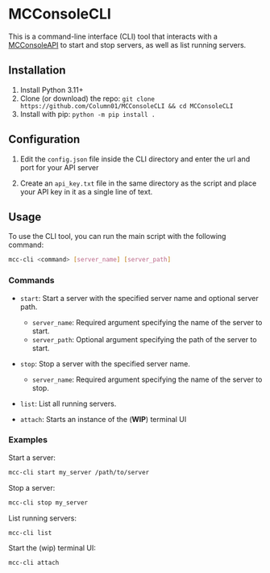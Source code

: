 # MCConsoleCLI

This is a command-line interface (CLI) tool that interacts with a [MCConsoleAPI](https://github.com/Column01/MCConsoleAPI) to start and stop servers, as well as list running servers.

## Installation

1. Install Python 3.11+
2. Clone (or download) the repo: `git clone https://github.com/Column01/MCConsoleCLI && cd MCConsoleCLI`
3. Install with pip: `python -m pip install .`

## Configuration

1. Edit the `config.json` file inside the CLI directory and enter the url and port for your API server

2. Create an `api_key.txt` file in the same directory as the script and place your API key in it as a single line of text.

## Usage

To use the CLI tool, you can run the main script with the following command:

```bash
mcc-cli <command> [server_name] [server_path]
```

### Commands

- `start`: Start a server with the specified server name and optional server path.
  - `server_name`: Required argument specifying the name of the server to start.
  - `server_path`: Optional argument specifying the path of the server to start.

- `stop`: Stop a server with the specified server name.
  - `server_name`: Required argument specifying the name of the server to stop.

- `list`: List all running servers.

- `attach`: Starts an instance of the (**WIP**) terminal UI

### Examples

Start a server:

```bash
mcc-cli start my_server /path/to/server
```

Stop a server:

```bash
mcc-cli stop my_server
```

List running servers:

```bash
mcc-cli list
```

Start the (wip) terminal UI:

```bash
mcc-cli attach
```
